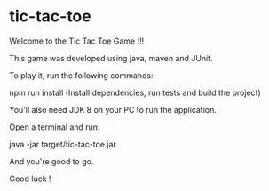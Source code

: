 # tic-tac-toe

Welcome to the Tic Tac Toe Game !!!

This game was developed using java, maven and JUnit.

To play it, run the following commands:

npm run install (Install dependencies, run tests and build the project)

You'll also need JDK 8 on your PC to run the application. 

Open a terminal and run:

java -jar target/tic-tac-toe.jar

And you're good to go.

Good luck !



